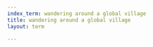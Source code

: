 ```yaml
---
index_term: wandering around a global village
title: wandering around a global village
layout: term

---
```

